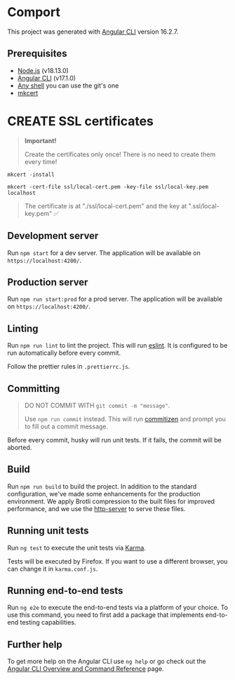 # Comport

This project was generated with [Angular CLI](https://github.com/angular/angular-cli) version 16.2.7.

## Prerequisites

- [Node.js](https://nodejs.org/en/) (v18.13.0)
- [Angular CLI](https://angular.io/cli) (v17.1.0)
- [Any shell](https://git-scm.com/downloads) you can use the git's one
- [mkcert](https://github.com/FiloSottile/mkcert)

# CREATE SSL certificates

> **Important!**
> 
> Create the certificates only once! There is no need to create them every time!

```shell
mkcert -install
```

```shell
mkcert -cert-file ssl/local-cert.pem -key-file ssl/local-key.pem localhost
```

> The certificate is at "./ssl/local-cert.pem" and the key at ".ssl/local-key.pem" ✅

## Development server

Run `npm start` for a dev server. The application will be available on `https://localhost:4200/`.

## Production server

Run `npm run start:prod` for a prod server. The application will be available on `https://localhost:4200/`.

## Linting

Run `npm run lint` to lint the project. This will run [eslint](https://eslint.org/). It is configured to be run automatically before every commit.

Follow the prettier rules in `.prettierrc.js`.

## Committing

> DO NOT COMMIT WITH `git commit -m "message"`.
>
> Use `npm run commit` instead. This will run [commitizen](https://github.com/commitizen) and prompt you to fill out a commit message.

Before every commit, husky will run unit tests. If it fails, the commit will be aborted.

## Build

Run `npm run build` to build the project. In addition to the standard configuration, we've made some enhancements for the production environment. We apply Brotli compression to the built files for improved performance, and we use the [http-server](https://www.npmjs.com/package/http-server) to serve these files.

## Running unit tests

Run `ng test` to execute the unit tests via [Karma](https://karma-runner.github.io).

Tests will be executed by Firefox. If you want to use a different browser, you can change it in `karma.conf.js`.

## Running end-to-end tests

Run `ng e2e` to execute the end-to-end tests via a platform of your choice. To use this command, you need to first add a package that implements end-to-end testing capabilities.

## Further help

To get more help on the Angular CLI use `ng help` or go check out the [Angular CLI Overview and Command Reference](https://angular.io/cli) page.
